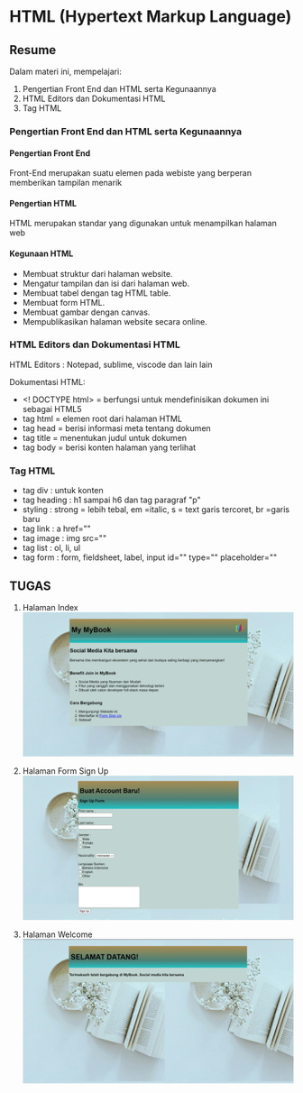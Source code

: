 # HTML (Hypertext Markup Language)

## Resume
Dalam materi ini, mempelajari:
1. Pengertian Front End dan HTML serta Kegunaannya
2. HTML Editors dan Dokumentasi HTML
3. Tag HTML
 
### Pengertian Front End dan HTML serta Kegunaannya

#### Pengertian Front End
Front-End merupakan suatu elemen pada webiste yang berperan memberikan tampilan menarik

#### Pengertian HTML
HTML merupakan standar yang digunakan untuk menampilkan halaman web

#### Kegunaan HTML

- Membuat struktur dari halaman website.
- Mengatur tampilan dan isi dari halaman web.
- Membuat tabel dengan tag HTML table.
- Membuat form HTML.
- Membuat gambar dengan canvas.
- Mempublikasikan halaman website secara online.

### HTML Editors dan Dokumentasi HTML
HTML Editors : 
Notepad, sublime, viscode dan lain lain

Dokumentasi HTML:
- <! DOCTYPE html> = berfungsi untuk mendefinisikan dokumen ini sebagai HTML5
- tag html = elemen root dari halaman HTML
- tag head = berisi informasi meta tentang dokumen
- tag title = menentukan judul untuk dokumen
- tag body = berisi konten halaman yang terlihat

### Tag HTML
- tag div : untuk konten
- tag heading : h1 sampai h6 dan tag paragraf "p"
- styling : strong = lebih tebal, em =italic, s = text garis tercoret, br =garis baru
- tag link : a href=""
- tag image : img src=""
- tag list : ol, li, ul
- tag form : form, fieldsheet, label, input id="" type="" placeholder=""
  
 ## TUGAS
 1. Halaman Index
 ![This is an image](https://github.com/elfrida123/qe_elfrida-rd-tampubolon/blob/master/19_Web%20Programming/screenshots/index.PNG)
 
 2. Halaman Form Sign Up
 ![This is an image](https://github.com/elfrida123/qe_elfrida-rd-tampubolon/blob/master/19_Web%20Programming/screenshots/form.PNG)
 
 3. Halaman Welcome
 ![This is an image](https://github.com/elfrida123/qe_elfrida-rd-tampubolon/blob/master/19_Web%20Programming/screenshots/welcome.PNG)

